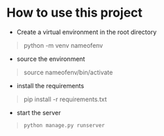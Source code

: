 # How to use this project
* Create a virtual environment in the root directory
> python -m venv nameofenv

* source the environment
> source nameofenv/bin/activate
* install the requirements
>pip install -r requirements.txt
* start the server
>```python manage.py runserver```